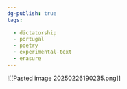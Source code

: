 ```yaml
---
dg-publish: true
tags:
  
  - dictatorship
  - portugal
  - poetry
  - experimental-text
  - erasure
---
```

![[Pasted image 20250226190235.png]]